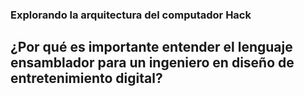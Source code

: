 ### Explorando la arquitectura del computador Hack ###

¿Por qué es importante entender el lenguaje ensamblador para un ingeniero en diseño de entretenimiento digital?
- 











